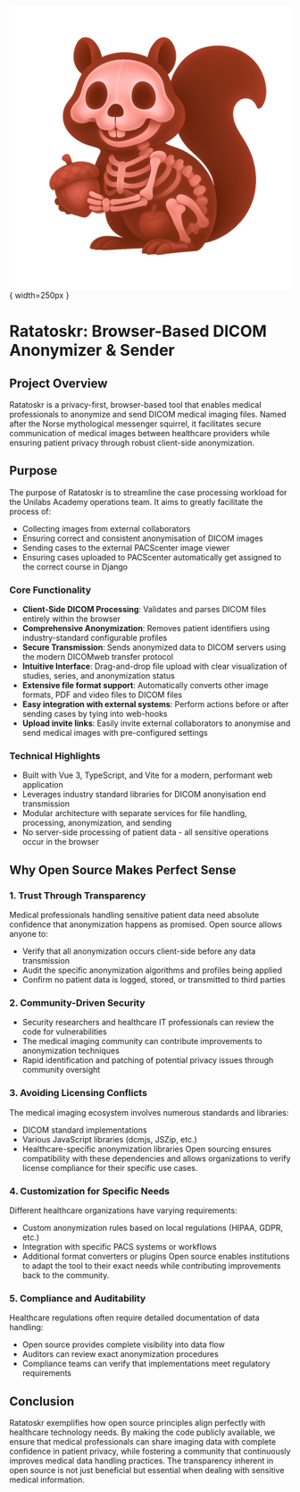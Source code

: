 ![](ratatoskr-logo.png){ width=250px }

# Ratatoskr: Browser-Based DICOM Anonymizer & Sender

## Project Overview

Ratatoskr is a privacy-first, browser-based tool that enables medical professionals to anonymize and send DICOM medical imaging files. Named after the Norse mythological messenger squirrel, it facilitates secure communication of medical images between healthcare providers while ensuring patient privacy through robust client-side anonymization.

## Purpose

The purpose of Ratatoskr is to streamline the case processing workload for the Unilabs Academy operations team. It aims to greatly facilitate the process of:

- Collecting images from external collaborators
- Ensuring correct and consistent anonymisation of DICOM images
- Sending cases to the external PACScenter image viewer
- Ensuring cases uploaded to PACScenter automatically get assigned to the correct course in Django

### Core Functionality

- **Client-Side DICOM Processing**: Validates and parses DICOM files entirely within the browser
- **Comprehensive Anonymization**: Removes patient identifiers using industry-standard configurable profiles
- **Secure Transmission**: Sends anonymized data to DICOM servers using the modern DICOMweb transfer protocol
- **Intuitive Interface**: Drag-and-drop file upload with clear visualization of studies, series, and anonymization status
- **Extensive file format support**: Automatically converts other image formats, PDF and video files to DICOM files
- **Easy integration with external systems**: Perform actions before or after sending cases by tying into web-hooks
- **Upload invite links**: Easily invite external collaborators to anonymise and send medical images with pre-configured settings

### Technical Highlights

- Built with Vue 3, TypeScript, and Vite for a modern, performant web application
- Leverages industry standard libraries for DICOM anonyisation end transmission
- Modular architecture with separate services for file handling, processing, anonymization, and sending
- No server-side processing of patient data - all sensitive operations occur in the browser

## Why Open Source Makes Perfect Sense

### 1. **Trust Through Transparency**
Medical professionals handling sensitive patient data need absolute confidence that anonymization happens as promised. Open source allows anyone to:
- Verify that all anonymization occurs client-side before any data transmission
- Audit the specific anonymization algorithms and profiles being applied
- Confirm no patient data is logged, stored, or transmitted to third parties

### 2. **Community-Driven Security**
- Security researchers and healthcare IT professionals can review the code for vulnerabilities
- The medical imaging community can contribute improvements to anonymization techniques
- Rapid identification and patching of potential privacy issues through community oversight

### 3. **Avoiding Licensing Conflicts**
The medical imaging ecosystem involves numerous standards and libraries:
- DICOM standard implementations
- Various JavaScript libraries (dcmjs, JSZip, etc.)
- Healthcare-specific anonymization libraries
Open sourcing ensures compatibility with these dependencies and allows organizations to verify license compliance for their specific use cases.

### 4. **Customization for Specific Needs**
Different healthcare organizations have varying requirements:
- Custom anonymization rules based on local regulations (HIPAA, GDPR, etc.)
- Integration with specific PACS systems or workflows
- Additional format converters or plugins
Open source enables institutions to adapt the tool to their exact needs while contributing improvements back to the community.

### 5. **Compliance and Auditability**
Healthcare regulations often require detailed documentation of data handling:
- Open source provides complete visibility into data flow
- Auditors can review exact anonymization procedures
- Compliance teams can verify that implementations meet regulatory requirements

## Conclusion

Ratatoskr exemplifies how open source principles align perfectly with healthcare technology needs. By making the code publicly available, we ensure that medical professionals can share imaging data with complete confidence in patient privacy, while fostering a community that continuously improves medical data handling practices. The transparency inherent in open source is not just beneficial but essential when dealing with sensitive medical information.